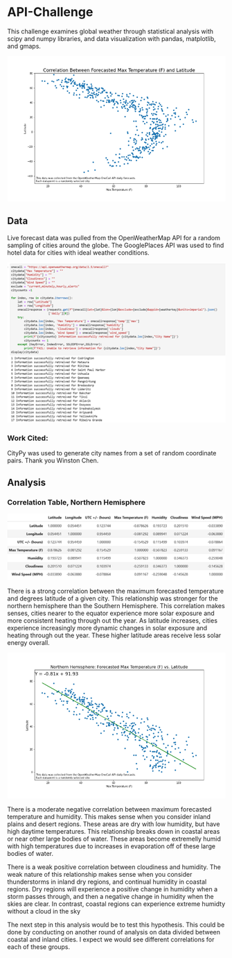 # API-Challenge
This challenge examines global weather through statistical analysis with scipy and numpy libraries, and data visualization with pandas, matplotlib, and gmaps.

![Global Temperature](https://github.com/bakerv/API-Challenge/blob/main/Images/GlobalMax%20Temperature%20(F)vslat.png)

## Data 
Live forecast data was pulled from the OpenWeatherMap API for a random sampling of cities around the globe. The GooglePlaces API was used to find hotel data for cities with ideal weather conditions.

![OpenWeatherMap API Call](https://github.com/bakerv/API-Challenge/blob/main/Images/API_codesample.PNG)

### Work Cited:
CityPy was used to generate city names from a set of random coordinate pairs. Thank you Winston Chen.

## Analysis
### Correlation Table, Northern Hemisphere
![Correlation Table](https://github.com/bakerv/API-Challenge/blob/main/Images/NH_Correlations.PNG)

There is a strong correlation between the maximum forecasted temperature and degrees latitude of a given city. This relationship was stronger for the northern hemisphere than the Southern Hemisphere. This correlation makes senses, cities nearer to the equator experience more solar exposure and more consistent heating through out the year. As latitude increases, cities experience increasingly more dynamic changes in solar exposure and heating through out the year. These higher latitude areas receive less solar energy overall.

![Max Forecasted Temperatures](https://github.com/bakerv/API-Challenge/blob/main/Images/NH_Max%20Temperature%20(F)vslat.png)


There is a moderate negative correlation between maximum forecasted temperature and humidity. This makes sense when you consider inland plains and desert regions. These areas are dry with low humidity, but have high daytime temperatures. This relationship breaks down in coastal areas or near other large bodies of water. These areas become extremelly humid with high temperatures due to increases in evaporation off of these large bodies of water. 

There is a weak positive correlation between cloudiness and humidity. The weak nature of this relationship makes sense when you consider thunderstorms in inland dry regions, and continual humidity in coastal regions. Dry regions will experience a positive change in humidity when a storm passes through, and then a negative change in humidity when the skies are clear. In contrast, coastal regions can experience extreme humidty without a cloud in the sky

The next step in this analysis would be to test this hypothesis. This could be done by conducting on another round of analysis on data divided between coastal and inland cities. I expect we would see different correlations for each of these groups.
